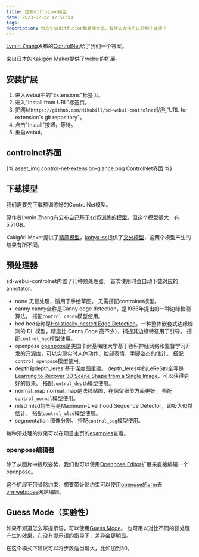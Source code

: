 ```yaml
---
title: 控制diffusion模型
date: 2023-02-22 12:51:53
tags:
description: 每次生成diffusion都是撞大运，有什么办法可以控制生成呢？
---
```

[Lvmin Zhang](https://github.com/lllyasviel)发布的[ControlNet](https://github.com/lllyasviel/ControlNet)给了我们一个答案。

来自日本的[Kakigōri Maker](https://github.com/Mikubill)提供了[webui的扩展](https://github.com/Mikubill/sd-webui-controlnet)。

## 安装扩展
1. 进入webui中的"Extensions"标签页。
2. 进入"Install from URL"标签页。
3. 把网址`https://github.com/Mikubill/sd-webui-controlnet`贴到"URL for extension's git repository"。
4. 点击"Install"按钮，等待。
5. 重启webui。

## controlnet界面
{% asset_img control-net-extension-glance.png ControlNet界面 %}

## 下载模型
我们需要先下载预训练好的ControlNet模型。

原作者Lvmin Zhang有公布[自己基于sd15训练的模型](https://huggingface.co/lllyasviel/ControlNet/tree/main/models)。但这个模型很大，有5.71GB。

Kakigōri Maker提供了[精简模型](https://huggingface.co/webui/ControlNet-modules-safetensors/tree/main)，[kohya-ss](https://github.com/kohya-ss)提供了[叉分模型](https://huggingface.co/kohya-ss/ControlNet-diff-modules/tree/main)，这两个模型产生的结果有所不同。

## 预处理器
sd-webui-controlnet内置了几种预处理器。
首次使用时会自动下载对应的[annotator](https://huggingface.co/lllyasviel/ControlNet/resolve/main/annotator/ckpts/)。

- none
无预处理，适用于手绘草图。
无需搭配controlnet模型。
- canny
canny全称是Canny edge detection，是1986年提出的一种边缘检测算法。
搭配`control_canny`模型使用。
- hed
hed全称是[Holistically-nested Edge Detection](https://arxiv.org/abs/1504.06375)，一种整体嵌套式边缘检测的 DL 模型，精度比 Canny Edge 高不少），捕捉其边缘特征用于引导。
搭配`control_hed`模型使用。
- openpose
[openpose](https://arxiv.org/abs/1812.08008)是美国卡耐基梅隆大学基于卷积神经网络和监督学习开发的[开源库](https://github.com/CMU-Perceptual-Computing-Lab/openpose)，可以实现实时人体动作、脸部表情、手脚姿态的估计。
搭配`control_openpose`模型使用。
- depth和depth_leres
基于深度图重建。
depth_leres中的LeReS的全写是[Learning to Recover 3D Scene Shape from a Single Image](https://arxiv.org/abs/2012.09365)，可以获得更好的效果。
搭配`control_depth`模型使用。
- normal_map
normal_map是法线贴图，在保留细节方面更好。
搭配`control_normal`模型使用。
- mlsd
mlsd的全写是Maximum-Likelihood Sequence Detector，即极大似然估计。
搭配`control_mlsd`模型使用。
- segmentation
图像分割。
搭配`control_seg`模型使用。

每种预处理的效果可以在项目主页的[examples](https://github.com/Mikubill/sd-webui-controlnet#examples)查看。

### openpose编辑器

除了从图片中提取姿势，我们也可以使用[Openpose Editor](https://github.com/fkunn1326/openpose-editor)扩展来直接编辑一个openpose。

这个扩展不带骨骼约束，想要带骨骼约束可以使用[openose的vrm](https://github.com/suyu0925/raw/blob/master/stable-diffusion/openpose/openpose.vrm)去[vrmwebpose](https://www.vrmwebpose.app/)网站编辑。

## Guess Mode（实验性）
如果不知道怎么写提示语，可以使用[Guess Mode](https://github.com/Mikubill/sd-webui-controlnet#guess-mode-non-prompt-mode-experimental)。
也可用以对比不同的预处理产生的效果，在没有提示语的指导下，差异会更明显。

在这个模式下建议可以将步数适当增大，比如加到50。
